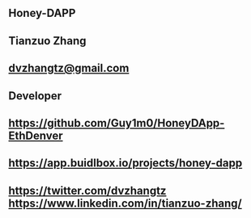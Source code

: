 ## Honey-DAPP

## Tianzuo Zhang

## dvzhangtz@gmail.com

## Developer

## https://github.com/Guy1m0/HoneyDApp-EthDenver

## https://app.buidlbox.io/projects/honey-dapp

## https://twitter.com/dvzhangtz https://www.linkedin.com/in/tianzuo-zhang/

